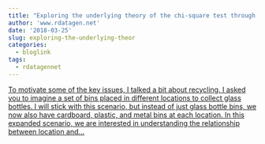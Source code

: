 ```yaml
---
title: "Exploring the underlying theory of the chi-square test through simulation - part 2"
author: 'www.rdatagen.net'
date: '2018-03-25'
slug: exploring-the-underlying-theor
categories:
  - bloglink
tags:
  - rdatagennet
---
```


[To motivate some of the key issues, I talked a bit about recycling. I asked you to imagine a set of bins placed in different locations to collect glass bottles. I will stick with this scenario, but instead of just glass bottle bins, we now also have cardboard, plastic, and metal bins at each location. In this expanded scenario, we are interested in understanding the relationship between location and...<click to read more>](https://www.rdatagen.net/post/a-little-intuition-and-simulation-behind-the-chi-square-test-of-independence-part-2/)

